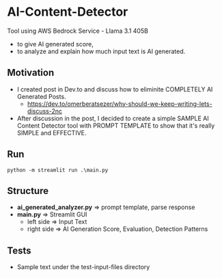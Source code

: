 # AI-Content-Detector
Tool using AWS Bedrock Service - Llama 3.1 405B
- to give AI generated score, 
- to analyze and explain how much input text is AI generated.

## Motivation
- I created post in Dev.to and discuss how to eliminite COMPLETELY AI Generated Posts. 
  - https://dev.to/omerberatsezer/why-should-we-keep-writing-lets-discuss-2nc
- After discussion in the post, I decided to create a simple SAMPLE AI Content Detector tool with PROMPT TEMPLATE to show that it's really SIMPLE and EFFECTIVE.

## Run
```shell
python -m streamlit run .\main.py
```

## Structure
- **ai_generated_analyzer.py** => prompt template, parse response
- **main.py** => Streamlit GUI
  - left side => Input Text
  - right side => AI Generation Score, Evaluation, Detection Patterns 

## Tests
- Sample text under the test-input-files directory
